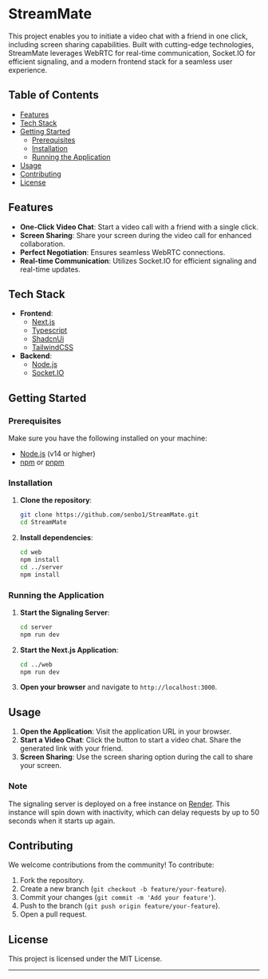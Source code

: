 # StreamMate

This project enables you to initiate a video chat with a friend in one click, including screen sharing capabilities. Built with cutting-edge technologies, StreamMate leverages WebRTC for real-time communication, Socket.IO for efficient signaling, and a modern frontend stack for a seamless user experience.

## Table of Contents

- [Features](#features)
- [Tech Stack](#tech-stack)
- [Getting Started](#getting-started)
  - [Prerequisites](#prerequisites)
  - [Installation](#installation)
  - [Running the Application](#running-the-application)
- [Usage](#usage)
- [Contributing](#contributing)
- [License](#license)

## Features

- **One-Click Video Chat**: Start a video call with a friend with a single click.
- **Screen Sharing**: Share your screen during the video call for enhanced collaboration.
- **Perfect Negotiation**: Ensures seamless WebRTC connections.
- **Real-time Communication**: Utilizes Socket.IO for efficient signaling and real-time updates.

## Tech Stack

- **Frontend**:
  - [Next.js](https://nextjs.org/)
  - [Typescript](https://www.typescriptlang.org/)
  - [ShadcnUi](https://shadcn-ui.com/)
  - [TailwindCSS](https://tailwindcss.com/)
- **Backend**:
  - [Node.js](https://nodejs.org/)
  - [Socket.IO](https://socket.io/)

## Getting Started

### Prerequisites

Make sure you have the following installed on your machine:

- [Node.js](https://nodejs.org/) (v14 or higher)
- [npm](https://www.npmjs.com/) or [pnpm](https://pnpm.io/installation)

### Installation

1. **Clone the repository**:
    ```bash
    git clone https://github.com/senbo1/StreamMate.git
    cd StreamMate
    ```

2. **Install dependencies**:
    ```bash
    cd web
    npm install
    cd ../server
    npm install
    ```

### Running the Application

1. **Start the Signaling Server**:
    ```bash
    cd server
    npm run dev
    ```

2. **Start the Next.js Application**:
    ```bash
    cd ../web
    npm run dev
    ```

3. **Open your browser** and navigate to `http://localhost:3000`.


## Usage

1. **Open the Application**: Visit the application URL in your browser.
2. **Start a Video Chat**: Click the button to start a video chat. Share the generated link with your friend.
3. **Screen Sharing**: Use the screen sharing option during the call to share your screen.

### Note

The signaling server is deployed on a free instance on [Render](https://render.com/). This instance will spin down with inactivity, which can delay requests by up to 50 seconds when it starts up again.

## Contributing

We welcome contributions from the community! To contribute:

1. Fork the repository.
2. Create a new branch (`git checkout -b feature/your-feature`).
3. Commit your changes (`git commit -m 'Add your feature'`).
4. Push to the branch (`git push origin feature/your-feature`).
5. Open a pull request.

## License

This project is licensed under the MIT License.

---

